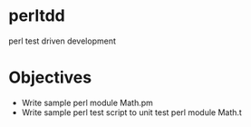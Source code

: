 # perltdd
perl test driven development


# Objectives
- Write sample perl module Math.pm
- Write sample perl test script to unit test perl module Math.t
